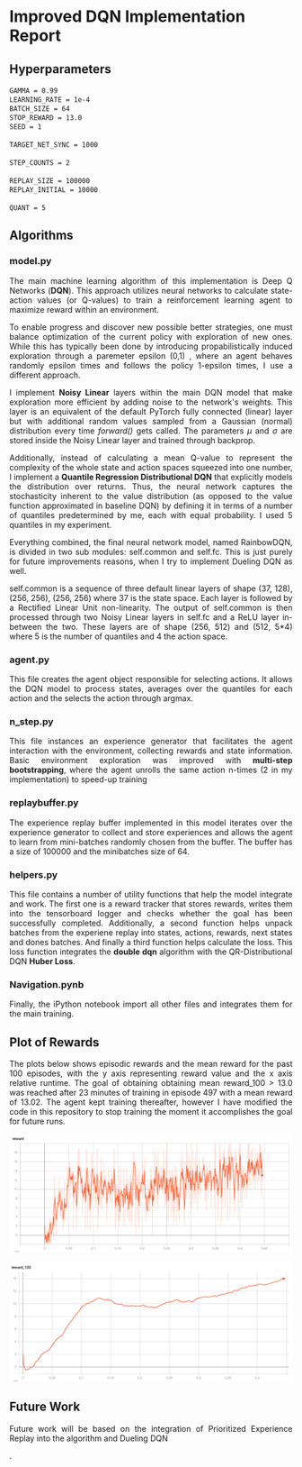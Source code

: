 # Improved DQN Implementation Report

## Hyperparameters

    GAMMA = 0.99
    LEARNING_RATE = 1e-4
    BATCH_SIZE = 64
    STOP_REWARD = 13.0
    SEED = 1

    TARGET_NET_SYNC = 1000

    STEP_COUNTS = 2

    REPLAY_SIZE = 100000
    REPLAY_INITIAL = 10000

    QUANT = 5

## Algorithms

### model.py

<p align=justify>The main machine learning algorithm of this implementation is Deep Q Networks (<b>DQN</b>). This approach utilizes neural networks to calculate state-action values (or Q-values) to train a reinforcement learning agent to maximize reward within an environment.</p>

<p align=justify>To enable progress and discover new possible better strategies, one must balance optimization of the current policy with exploration of new ones. While this has typically been done by introducing propabilistically induced exploration through a paremeter epsilon (0,1) , where an agent behaves randomly epsilon times and follows the policy 1-epsilon times, I use a different approach.</p>

<p align=justify>I implement <b>Noisy Linear</b> layers within the main DQN model that make exploration more efficient by adding noise to the network's weights. This layer is an equivalent of the default PyTorch fully connected (linear) layer but with additional random values sampled from a Gaussian (normal) distribution every time <i>forward()</i> gets called. The parameters <i>µ</i> and <i>σ</i> are stored inside the Noisy Linear layer and trained through backprop.</p>

<p align=justify>Additionally, instead of calculating a mean Q-value to represent the complexity of the whole state and action spaces squeezed into one number, I implement a <b>Quantile Regression Distributional DQN</b> that explicitly models the distribution over returns. Thus, the neural network captures the stochasticity inherent to the value distribution (as opposed to the value function approximated in baseline DQN) by defining it in terms of a number of quantiles predetermined by me, each with equal probability. I used 5 quantiles in my experiment.</p>

<p align=justify>Everything combined, the final neural network model, named RainbowDQN, is divided in two sub modules: self.common and self.fc. This is just purely for future improvements reasons, when I try to implement Dueling DQN as well.</p>

<p align=justify> self.common is a sequence of three default linear layers of shape (37, 128), (256, 256), (256, 256) where 37 is the state space. Each layer is followed by a Rectified Linear Unit non-linearity. The output of self.common is then processed through two Noisy Linear layers in self.fc and a ReLU layer in-between the two. These layers are of shape (256, 512) and (512, 5*4) where 5 is the number of quantiles and 4 the action space.</p> 

### agent.py

<p align=justify>This file creates the agent object responsible for selecting actions. It allows the DQN model to process states, averages over the quantiles for each action and the selects the action through argmax.</p>

### n_step.py

<p align=justify>This file instances an experience generator that facilitates the agent interaction with the environment, collecting rewards and state information. Basic environment exploration was improved with <b>multi-step bootstrapping</b>, where the agent unrolls the same action n-times (2 in my implementation) to speed-up training</p>

### replaybuffer.py

<p align=justify>The experience replay buffer implemented in this model iterates over the experience generator to collect and store experiences and allows the agent to learn from mini-batches randomly chosen from the buffer. The buffer has a size of 100000 and the minibatches size of 64.</p>

### helpers.py

<p align=justify>This file contains a number of utility functions that help the model integrate and work. The first one is a reward tracker that stores rewards, writes them into the tensorboard logger and checks whether the goal has been successfully completed. Additionally, a second function helps unpack batches from the experiene replay into states, actions, rewards, next states and dones batches. And finally a third function helps calculate the loss. This loss function integrates the <b>double dqn</b> algorithm with the QR-Distributional DQN <b>Huber Loss</b>.</p>

### Navigation.pynb

<p align=justify>Finally, the iPython notebook import all other files and integrates them for the main training.</p>

## Plot of Rewards

<p align=justify> The plots below shows episodic rewards and the mean reward for the past 100 episodes, with the y axis representing reward value and the x axis relative runtime. The goal of obtaining obtaining mean reward_100 > 13.0 was reached after 23 minutes of training in episode 497 with a mean reward of 13.02. The agent kept training thereafter, however I have modified the code in this repository to stop training the moment it accomplishes the goal for future runs.</p>

<p align="center"><img src="https://github.com/inigo-irigaray/DQN-Navigation/blob/master/imgs/reward_plot.png"></p>

<p align="center"><img src="https://github.com/inigo-irigaray/DQN-Navigation/blob/master/imgs/reward100_plot.png"></p>

## Future Work

<p align=justify> Future work will be based on the integration of Prioritized Experience Replay into the algorithm and Dueling DQN</p>.
